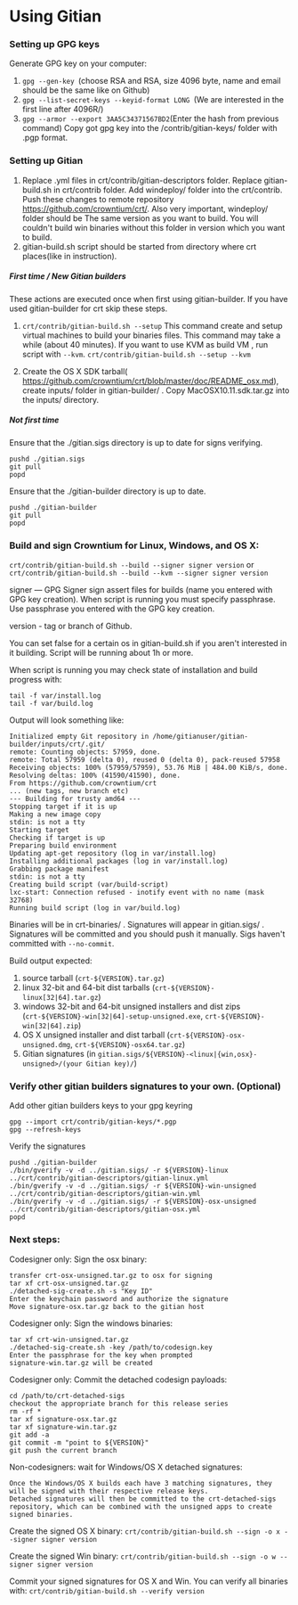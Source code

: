 Using Gitian
====================
### Setting up GPG keys
Generate GPG key on your computer:
1. ```gpg --gen-key ```(choose RSA and RSA, size 4096 byte, name and email should be the same like on Github)
2. ```gpg --list-secret-keys --keyid-format LONG ```(We are interested in the first line after 4096R/)
3. ```gpg --armor --export 3AA5C34371567BD2```(Enter the hash from previous command)
Copy got gpg key into the /contrib/gitian-keys/ folder with .pgp format.
### Setting up Gitian
1. Replace .yml files in crt/contrib/gitian-descriptors folder. Replace gitian-build.sh in crt/contrib folder. Add windeploy/ folder into the crt/contrib. Push these changes to remote repository https://github.com/crowntium/crt/. Also very important, windeploy/ folder should be The same version as you want to build. You will couldn't build win binaries without this folder in version which you want to build.
2. gitian-build.sh script should be started from directory where crt places(like in instruction).
##### First time / New Gitian builders
These actions are executed once when first using gitian-builder. If you have used gitian-builder for crt skip these steps.
1. ```crt/contrib/gitian-build.sh --setup``` This command create and setup virtual machines to build your binaries files. This command may take a while (about 40 minutes). If you want to use KVM as build VM , run script with ```--kvm```.
    ```crt/contrib/gitian-build.sh --setup --kvm```

2. Create the OS X SDK tarball( https://github.com/crowntium/crt/blob/master/doc/README_osx.md), create inputs/ folder in gitian-builder/ . Copy MacOSX10.11.sdk.tar.gz into the inputs/ directory.
##### Not first time
Ensure that the ./gitian.sigs directory is up to date for signs verifying.

    pushd ./gitian.sigs
    git pull
    popd

Ensure that the ./gitian-builder directory is up to date.

    pushd ./gitian-builder
    git pull
    popd

### Build and sign Crowntium for Linux, Windows, and OS X:

  ```crt/contrib/gitian-build.sh --build --signer signer version``` or 
  ```crt/contrib/gitian-build.sh --build --kvm --signer signer version```

signer — GPG Signer sign assert files for builds (name you entered with GPG key creation). When script is running you must specify passphrase. Use passphrase you entered with the GPG key creation. 

version - tag or branch of Github.

You can set false for a certain os in gitian-build.sh if you aren't interested in it building.
Script will be running about 1h or more.

When script is running you may check state of installation and build progress with:

    tail -f var/install.log
    tail -f var/build.log
    
Output will look something like:
    
    Initialized empty Git repository in /home/gitianuser/gitian-builder/inputs/crt/.git/
    remote: Counting objects: 57959, done.
    remote: Total 57959 (delta 0), reused 0 (delta 0), pack-reused 57958
    Receiving objects: 100% (57959/57959), 53.76 MiB | 484.00 KiB/s, done.
    Resolving deltas: 100% (41590/41590), done.
    From https://github.com/crowntium/crt
    ... (new tags, new branch etc)
    --- Building for trusty amd64 ---
    Stopping target if it is up
    Making a new image copy
    stdin: is not a tty
    Starting target
    Checking if target is up
    Preparing build environment
    Updating apt-get repository (log in var/install.log)
    Installing additional packages (log in var/install.log)
    Grabbing package manifest
    stdin: is not a tty
    Creating build script (var/build-script)
    lxc-start: Connection refused - inotify event with no name (mask 32768)
    Running build script (log in var/build.log)


Binaries will be in crt-binaries/ . Signatures will appear in gitian.sigs/ . Signatures will be committed and you should push it manually. Sigs haven't committed with ```--no-commit```.

Build output expected:

  1. source tarball (`crt-${VERSION}.tar.gz`)
  2. linux 32-bit and 64-bit dist tarballs (`crt-${VERSION}-linux[32|64].tar.gz`)
  3. windows 32-bit and 64-bit unsigned installers and dist zips (`crt-${VERSION}-win[32|64]-setup-unsigned.exe`, `crt-${VERSION}-win[32|64].zip`)
  4. OS X unsigned installer and dist tarball (`crt-${VERSION}-osx-unsigned.dmg`, `crt-${VERSION}-osx64.tar.gz`)
  5. Gitian signatures (in `gitian.sigs/${VERSION}-<linux|{win,osx}-unsigned>/(your Gitian key)/`)

### Verify other gitian builders signatures to your own. (Optional)

Add other gitian builders keys to your gpg keyring

    gpg --import crt/contrib/gitian-keys/*.pgp
    gpg --refresh-keys

Verify the signatures

    pushd ./gitian-builder
    ./bin/gverify -v -d ../gitian.sigs/ -r ${VERSION}-linux ../crt/contrib/gitian-descriptors/gitian-linux.yml
    ./bin/gverify -v -d ../gitian.sigs/ -r ${VERSION}-win-unsigned ../crt/contrib/gitian-descriptors/gitian-win.yml
    ./bin/gverify -v -d ../gitian.sigs/ -r ${VERSION}-osx-unsigned ../crt/contrib/gitian-descriptors/gitian-osx.yml
    popd

### Next steps:

Codesigner only: Sign the osx binary:

    transfer crt-osx-unsigned.tar.gz to osx for signing
    tar xf crt-osx-unsigned.tar.gz
    ./detached-sig-create.sh -s "Key ID"
    Enter the keychain password and authorize the signature
    Move signature-osx.tar.gz back to the gitian host

Codesigner only: Sign the windows binaries:

    tar xf crt-win-unsigned.tar.gz
    ./detached-sig-create.sh -key /path/to/codesign.key
    Enter the passphrase for the key when prompted
    signature-win.tar.gz will be created

Codesigner only: Commit the detached codesign payloads:

    cd /path/to/crt-detached-sigs
    checkout the appropriate branch for this release series
    rm -rf *
    tar xf signature-osx.tar.gz
    tar xf signature-win.tar.gz
    git add -a
    git commit -m "point to ${VERSION}"
    git push the current branch

Non-codesigners: wait for Windows/OS X detached signatures:

    Once the Windows/OS X builds each have 3 matching signatures, they will be signed with their respective release keys.
    Detached signatures will then be committed to the crt-detached-sigs repository, which can be combined with the unsigned apps to create signed binaries.

Create the signed OS X binary:
```crt/contrib/gitian-build.sh --sign -o x --signer signer version```

Create the signed Win binary:
```crt/contrib/gitian-build.sh --sign -o w --signer signer version```

Commit your signed signatures for OS X and Win.
You can verify all binaries with:
```crt/contrib/gitian-build.sh --verify version```